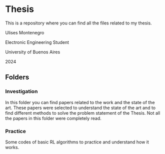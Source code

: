 # Thesis
This is a repository where you can find all the files related to my thesis.


Ulises Montenegro

Electronic Engineering Student

University of Buenos Aires

2024

## Folders

### Investigation
In this folder you can find papers related to the work and the state of the art. These papers were selected to understand the state of the art and to find different methods to solve the problem statement of the Thesis. Not all the papers in this folder were completely read.

### Practice
Some codes of basic RL algorithms to practice and understand how it works.
